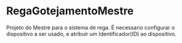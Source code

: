 ﻿# RegaGotejamentoMestre
Projeto do Mestre para o sistema de rega.
É necessario configurar o dispositivo a ser usado, e atribuir um Identificador(ID) ao dispositivo.
